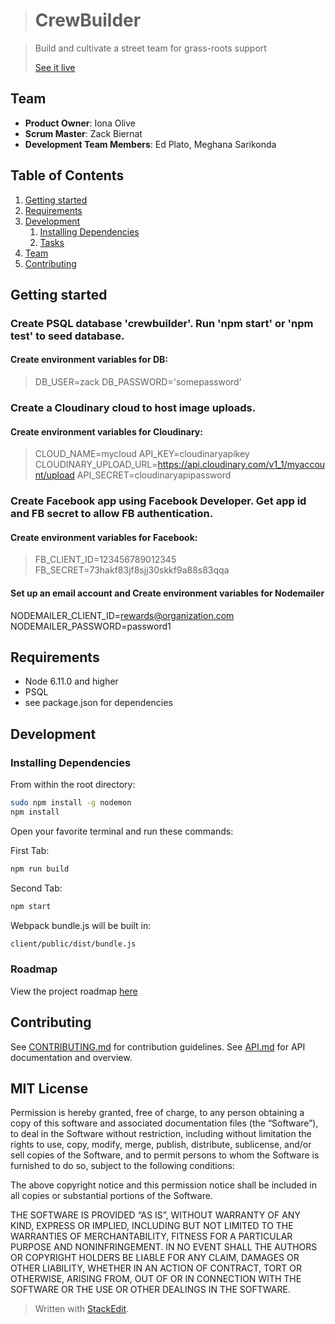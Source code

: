 > # CrewBuilder

> Build and cultivate a street team for grass-roots support
>
> [See it live](https://crew-builder.herokuapp.com/)

## Team

  - __Product Owner__: Iona Olive
  - __Scrum Master__: Zack Biernat
  - __Development Team Members__: Ed Plato, Meghana Sarikonda

## Table of Contents

1. [Getting started](#getting-started)
1. [Requirements](#requirements)
1. [Development](#development)
    1. [Installing Dependencies](#installing-dependencies)
    1. [Tasks](#tasks)
1. [Team](#team)
1. [Contributing](#contributing)

## Getting started

### Create PSQL database 'crewbuilder'. Run 'npm start' or 'npm test' to seed database.
#### Create environment variables for DB:
> DB_USER=zack
> DB_PASSWORD='somepassword'
### Create a Cloudinary cloud to host image uploads.
#### Create environment variables for Cloudinary:
> CLOUD_NAME=mycloud
> API_KEY=cloudinaryapikey
> CLOUDINARY_UPLOAD_URL=https://api.cloudinary.com/v1_1/myaccount/upload
> API_SECRET=cloudinaryapipassword
### Create Facebook app using Facebook Developer. Get app id and FB secret to allow FB authentication.
#### Create environment variables for Facebook:
> FB_CLIENT_ID=123456789012345
> FB_SECRET=73hakf83jf8sjj30skkf9a88s83qqa
#### Set up an email account and Create environment variables for Nodemailer
NODEMAILER_CLIENT_ID=rewards@organization.com
NODEMAILER_PASSWORD=password1

## Requirements

- Node 6.11.0 and higher
- PSQL
- see package.json for dependencies

## Development

### Installing Dependencies

From within the root directory:

```sh
sudo npm install -g nodemon
npm install
```

Open your favorite terminal and run these commands:

First Tab:
```sh
npm run build
```

Second Tab:

```sh
npm start
```

Webpack bundle.js will be built in:

```sh
client/public/dist/bundle.js
```

### Roadmap

View the project roadmap [here](https://github.com/CrewBuilder/crew-builder/issues)

## Contributing

See [CONTRIBUTING.md](CONTRIBUTING.md) for contribution guidelines.
See [API.md](API.md) for API documentation and overview.

## MIT License

Permission is hereby granted, free of charge, to any person obtaining a copy of this software and associated documentation files (the “Software”), to deal in the Software without restriction, including without limitation the rights to use, copy, modify, merge, publish, distribute, sublicense, and/or sell copies of the Software, and to permit persons to whom the Software is furnished to do so, subject to the following conditions:

The above copyright notice and this permission notice shall be included in all copies or substantial portions of the Software.

THE SOFTWARE IS PROVIDED “AS IS”, WITHOUT WARRANTY OF ANY KIND, EXPRESS OR IMPLIED, INCLUDING BUT NOT LIMITED TO THE WARRANTIES OF MERCHANTABILITY, FITNESS FOR A PARTICULAR PURPOSE AND NONINFRINGEMENT. IN NO EVENT SHALL THE AUTHORS OR COPYRIGHT HOLDERS BE LIABLE FOR ANY CLAIM, DAMAGES OR OTHER LIABILITY, WHETHER IN AN ACTION OF CONTRACT, TORT OR OTHERWISE, ARISING FROM, OUT OF OR IN CONNECTION WITH THE SOFTWARE OR THE USE OR OTHER DEALINGS IN THE SOFTWARE.

> Written with [StackEdit](https://stackedit.io/).